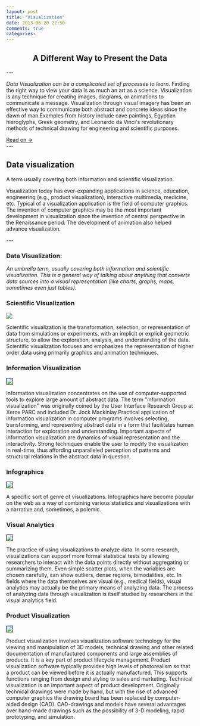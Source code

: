 ```yaml
---
layout: post
title: "Visualization"
date: 2013-06-20 22:50
comments: true
categories: 
---
```

 <h2 align="center">A Different Way to Present the Data</h2>
---
 <p> <i>Data Visualization can be a complicated set of processes to learn.</i> Finding the right way to view your data is as much an art as a science.
Visualization is any technique for creating images, diagrams, or animations to communicate a message. Visualization through visual imagery has been an effective way to communicate both abstract and concrete ideas since the dawn of man.Examples from history include cave paintings, Egyptian hieroglyphs, Greek geometry, and Leonardo da Vinci's revolutionary methods of technical drawing for engineering and scientific purposes.
 <footer>
      <a rel="full-article" href="http://en.wikipedia.org/wiki/Visualization_%28computer_graphics%29">Read on &rarr;</a>
 </footer>
---
<h2>Data visualization</h2>
<p> A term usually covering both information and scientific visualization.  </p>
<p> Visualization today has ever-expanding applications in science, education, engineering (e.g., product visualization), interactive multimedia, medicine, etc. Typical of a visualization application is the field of computer graphics. The invention of computer graphics may be the most important development in visualization since the invention of central perspective in the Renaissance period. The development of animation also helped advance visualization.</p>
---
<h3>Data Visualization:</h3>
<p> <i>An umbrella term, usually covering both information and scientific visualization.  This is a general way of talking about anything that converts data sources into a visual representation (like charts, graphs, maps, sometimes even just tables).</i></p>
<h3>Scientific Visualization</h3>
<img src="http://www.climatescience.gov/Library/stratplan2003/final/graphics/thumbnails/SciStratFig5-2right.jpg"></p>
<p> Scientific visualization is the transformation, selection, or representation of data from simulations or experiments, with an implicit or explicit geometric structure, to allow the exploration, analysis, and understanding of the data. Scientific visualization focuses and emphasizes the representation of higher order data using primarily graphics and animation techniques.</p>

<h3>Information Visualization</h3>

<img src="http://www.wired.com/design/wp-content/uploads/2013/01/Iris-Ayasdi-660x363.png" border="1">
<p> Information visualization concentrates on the use of computer-supported tools to explore large amount of abstract data. The term "information visualization" was originally coined by the User Interface Research Group at Xerox PARC and included Dr. Jock Mackinlay.Practical application of information visualization in computer programs involves selecting, transforming, and representing abstract data in a form that facilitates human interaction for exploration and understanding. Important aspects of information visualization are dynamics of visual representation and the interactivity. Strong techniques enable the user to modify the visualization in real-time, thus affording unparalleled perception of patterns and structural relations in the abstract data in question.</p>

<h3>Infographics</h3>
 <img src="http://www.imfromthefutura.com/wp-content/uploads/2011/11/grd3InfoGraphicFLAT.CROP2_.jpg" border="1">
  <p>A specific sort of genre of visualizations.  Infographics have become popular on the web as a way of combining various statistics and visualizations with a narrative and, sometimes, a polemic.</p>
<h3>Visual Analytics</h3>
<img src="http://www.infovis-wiki.net/images/thumb/b/b7/Keim06visual-analytics-disciplines.png/300px-Keim06visual-analytics-disciplines.png" border="1">
<p> The practice of using visualizations to analyze data.  In some research, visualizations can support more formal statistical tests by allowing researchers to interact with the data points directly without aggregating or summarizing them.  Even simple scatter plots, when the variables are chosen carefully, can show outliers, dense regions, bimodalities, etc. In fields where the data themselves are visual (e.g., medical fields), visual analytics may actually be the primary means of analyzing data.  The process of analyzing data through visualization is itself studied by researchers in the visual analytics field.</p>

<h3>Product Visualization</h3>
<img src="http://upload.wikimedia.org/wikipedia/commons/thumb/4/4a/FAE_visualization.jpg/250px-FAE_visualization.jpg" border="1">
<p>Product visualization involves visualization software technology for the viewing and manipulation of 3D models, technical drawing and other related documentation of manufactured components and large assemblies of products. It is a key part of product lifecycle management. Product visualization software typically provides high levels of photorealism so that a product can be viewed before it is actually manufactured. This supports functions ranging from design and styling to sales and marketing. Technical visualization is an important aspect of product development. Originally technical drawings were made by hand, but with the rise of advanced computer graphics the drawing board has been replaced by computer-aided design (CAD). CAD-drawings and models have several advantages over hand-made drawings such as the possibility of 3-D modeling, rapid prototyping, and simulation.</p>



